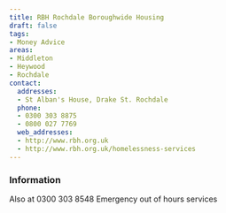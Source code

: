 ```yaml
---
title: RBH Rochdale Boroughwide Housing
draft: false
tags:
- Money Advice
areas:
- Middleton
- Heywood
- Rochdale
contact:
  addresses:
  - St Alban's House, Drake St. Rochdale
  phone:
  - 0300 303 8875
  - 0800 027 7769
  web_addresses:
  - http://www.rbh.org.uk
  - http://www.rbh.org.uk/homelessness-services
---
```


### Information
Also at 0300 303 8548
Emergency out of hours services

